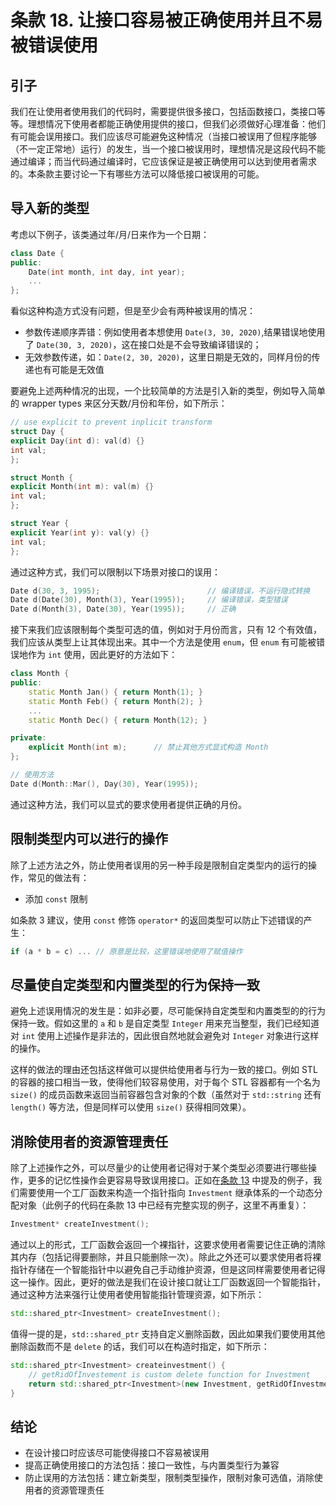 # 条款 18. 让接口容易被正确使用并且不易被错误使用

## 引子

我们在让使用者使用我们的代码时，需要提供很多接口，包括函数接口，类接口等等。理想情况下使用者都能正确使用提供的接口，但我们必须做好心理准备：他们有可能会误用接口。我们应该尽可能避免这种情况（当接口被误用了但程序能够（不一定正常地）运行）的发生，当一个接口被误用时，理想情况是这段代码不能通过编译；而当代码通过编译时，它应该保证是被正确使用可以达到使用者需求的。本条款主要讨论一下有哪些方法可以降低接口被误用的可能。

## 导入新的类型

考虑以下例子，该类通过年/月/日来作为一个日期：

```cpp
class Date {
public:
    Date(int month, int day, int year);
    ...
};
```

看似这种构造方式没有问题，但是至少会有两种被误用的情况：

- 参数传递顺序弄错：例如使用者本想使用 `Date(3, 30, 2020)`,结果错误地使用了 `Date(30, 3, 2020)`，这在接口处是不会导致编译错误的；
- 无效参数传递，如：`Date(2, 30, 2020)`，这里日期是无效的，同样月份的传递也有可能是无效值

要避免上述两种情况的出现，一个比较简单的方法是引入新的类型，例如导入简单的 wrapper types 来区分天数/月份和年份，如下所示：

```cpp
// use explicit to prevent inplicit transform
struct Day {
explicit Day(int d): val(d) {}
int val;
};

struct Month {
explicit Month(int m): val(m) {}
int val;
};

struct Year {
explicit Year(int y): val(y) {}
int val;
};
```

通过这种方式，我们可以限制以下场景对接口的误用：

```cpp
Date d(30, 3, 1995);                        // 编译错误，不运行隐式转换
Date d(Date(30), Month(3), Year(1995));     // 编译错误，类型错误
Date d(Month(3), Date(30), Year(1995));     // 正确
```

接下来我们应该限制每个类型可选的值，例如对于月份而言，只有 12 个有效值，我们应该从类型上让其体现出来。其中一个方法是使用 `enum`，但 `enum` 有可能被错误地作为 `int` 使用，因此更好的方法如下：

```cpp
class Month {
public:
    static Month Jan() { return Month(1); }
    static Month Feb() { return Month(2); }
    ...
    static Month Dec() { return Month(12); }

private:
    explicit Month(int m);      // 禁止其他方式显式构造 Month
};

// 使用方法
Date d(Month::Mar(), Day(30), Year(1995));
```

通过这种方法，我们可以显式的要求使用者提供正确的月份。

## 限制类型内可以进行的操作

除了上述方法之外，防止使用者误用的另一种手段是限制自定类型内的运行的操作，常见的做法有：

- 添加 `const` 限制

如条款 3 建议，使用 `const` 修饰 `operator*` 的返回类型可以防止下述错误的产生：

```cpp
if (a * b = c) ... // 原意是比较，这里错误地使用了赋值操作
```

## 尽量使自定类型和内置类型的行为保持一致

避免上述误用情况的发生是：如非必要，尽可能保持自定类型和内置类型的的行为保持一致。假如这里的 `a` 和 `b` 是自定类型 `Integer` 用来充当整型，我们已经知道对 `int` 使用上述操作是非法的，因此很自然地就会避免对 `Integer` 对象进行这样的操作。

这样的做法的理由还包括这样做可以提供给使用者与行为一致的接口。例如 STL 的容器的接口相当一致，使得他们较容易使用，对于每个 STL 容器都有一个名为 `size()` 的成员函数来返回当前容器包含对象的个数（虽然对于 `std::string` 还有 `length()` 等方法，但是同样可以使用 `size()` 获得相同效果）。

## 消除使用者的资源管理责任

除了上述操作之外，可以尽量少的让使用者记得对于某个类型必须要进行哪些操作，更多的记忆性操作会更容易导致误用接口。正如在[条款 13](https://github.com/XiaotaoGuo/Effective-Cpp-Reading-Note/blob/master/3.ResourceManagement/13.UseObjectsToManageResources.md) 中提及的例子，我们需要使用一个工厂函数来构造一个指针指向 `Investment` 继承体系的一个动态分配对象（此例子的代码在条款 13 中已经有完整实现的例子，这里不再重复）：

```cpp
Investment* createInvestment();
```

通过以上的形式，工厂函数会返回一个裸指针，这要求使用者需要记住正确的清除其内存（包括记得要删除，并且只能删除一次）。除此之外还可以要求使用者将裸指针存储在一个智能指针中以避免自己手动维护资源，但是这同样需要使用者记得这一操作。因此，更好的做法是我们在设计接口就让工厂函数返回一个智能指针，通过这种方法来强行让使用者使用智能指针管理资源，如下所示：

```cpp
std::shared_ptr<Investment> createInvestment();
```

值得一提的是，`std::shared_ptr` 支持自定义删除函数，因此如果我们要使用其他删除函数而不是 `delete` 的话，我们可以在构造时指定，如下所示：

```cpp
std::shared_ptr<Investment> createinvestment() {
    // getRidOfInvestement is custom delete function for Investment
    return std::shared_ptr<Investment>(new Investment, getRidOfInvestment);
}
```

## 结论

- 在设计接口时应该尽可能使得接口不容易被误用
- 提高正确使用接口的方法包括：接口一致性，与内置类型行为兼容
- 防止误用的方法包括：建立新类型，限制类型操作，限制对象可选值，消除使用者的资源管理责任